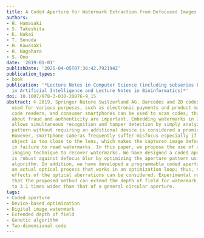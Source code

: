 ```yaml
---
title: A Coded Aperture for Watermark Extraction from Defocused Images
authors:
- H. Hamasaki
- S. Takeshita
- K. Nakai
- T. Sonoda
- H. Kawasaki
- H. Nagahara
- S. Ono
date: '2019-01-01'
publishDate: '2025-04-05T07:36:42.792194Z'
publication_types:
- book
publication: '*Lecture Notes in Computer Science (including subseries Lecture Notes
  in Artificial Intelligence and Lecture Notes in Bioinformatics)*'
doi: 10.1007/978-3-030-20876-9_15
abstract: © 2019, Springer Nature Switzerland AG. Barcodes and 2D codes are widely
  used for various purposes, such as electronic payments and product management. Special
  code readers, and consumer smartphones can be used to scan codes; thus concerns
  about fraud and authenticity are important. Embedding watermarks in 2D codes, which
  allows simultaneous recognition and tamper detection by simply analyzing the captured
  pattern without requiring an additional device is considered a promising solution.
  However, smartphone cameras frequently suffer misfocus especially if the target
  object is too close to the lens, which makes the captured image defocused and results
  in failure to read watermarks. In this paper, we propose the use of a coded aperture
  imaging technique to recover watermarks. We have designed a coded aperture that
  is robust against defocus blur by optimizing the aperture pattern using a genetic
  algorithm. In addition, we have developed a programmable coded aperture that includes
  an actual optical process that works in an optimization loop; thus, the complicated
  effects of the optical aberrations can be considered. Experimental results demonstrate
  that the proposed method can extend the depth of field for watermark extraction
  to 3.1 times wider than that of a general circular aperture.
tags:
- Coded aperture
- Device-based optimization
- Digital image watermark
- Extended depth of field
- Genetic algorithm
- Two-dimensional code
---
```

